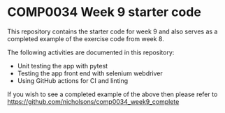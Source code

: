# COMP0034 Week 9 starter code

This repository contains the starter code for week 9 and also serves as a completed example of the exercise code from
week 8.

The following activities are documented in this repository:

- Unit testing the app with pytest
- Testing the app front end with selenium webdriver
- Using GitHub actions for CI and linting

If you wish to see a completed example of the above then please refer to https://github.com/nicholsons/comp0034_week9_complete